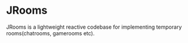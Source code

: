 # JRooms
JRooms is a lightweight reactive codebase for implementing temporary rooms(chatrooms, gamerooms etc).
